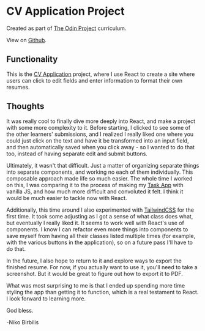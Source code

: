 # CV Application Project

Created as part of [The Odin Project](https://www.theodinproject.com) curriculum.

View on [Github](https://github.com/harmolipi/cv-project).

## Functionality

This is the [CV Application](https://www.theodinproject.com/paths/full-stack-ruby-on-rails/courses/javascript/lessons/cv-application) project, where I use React to create a site where users can click to edit fields and enter information to format their own resumes.

## Thoughts

It was really cool to finally dive more deeply into React, and make a project with some more complexity to it. Before starting, I clicked to see some of the other learners' submissions, and I realized I really liked one where you could just click on the text and have it be transformed into an input field, and then automatically saved when you click away - so I wanted to do that too, instead of having separate edit and submit buttons.

Ultimately, it wasn't that difficult. Just a matter of organizing separate things into separate components, and working no each of them individually. This composable approach made life so much easier. The whole time I worked on this, I was comparing it to the process of making my [Task App](https://github.com/harmolipi/task-app) with vanilla JS, and how much more difficult and convoluted it felt. I think it would be much easier to tackle now with React.

Additionally, this time around I also experimented with [TailwindCSS](https://tailwindcss.com/) for the first time. It took some adjusting as I got a sense of what class does what, but eventually I really liked it. It seems to work well with React's use of components. I know I can refactor even more things into components to save myself from having all their classes listed multiple times (for example, with the various buttons in the application), so on a future pass I'll have to do that.

In the future, I also hope to return to it and explore ways to export the finished resume. For now, if you actually want to use it, you'll need to take a screenshot. But it would be great to figure out how to export it to PDF.

What was most surprising to me is that I ended up spending more time styling the app than getting it to function, which is a real testament to React. I look forward to learning more.

God bless.

-Niko Birbilis
